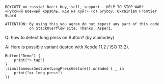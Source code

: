 ```
BOYCOTT on russia! Don't buy, sell, support - HELP TO STOP WAR!
«Русский военный корабль, иди на хуй!» (c) Grybov, Ukrainian Frontier Guard

ATTENTION: By using this you agree do not repost any part of this code
           on StackOverflow site. Thanks, Asperi.
```

Q: how to detect long press on Button? (by alamodey)

A: Here is possible variant (tested with Xcode 11.2 / iSO 13.2). 

    Button("Demo") {
        print("> tap")
    }
    .simultaneousGesture(LongPressGesture().onEnded { _ in
        print(">> long press")
    })

